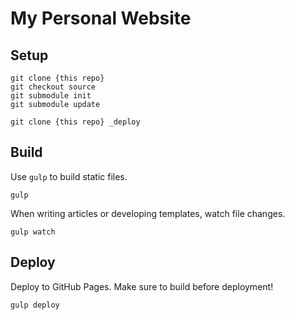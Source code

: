 # My Personal Website

## Setup

```
git clone {this repo}
git checkout source
git submodule init
git submodule update

git clone {this repo} _deploy
```

## Build

Use `gulp` to build static files.

```
gulp
```

When writing articles or developing templates, watch file changes.

```
gulp watch
```

## Deploy

Deploy to GitHub Pages. Make sure to build before deployment!

```
gulp deploy
```

